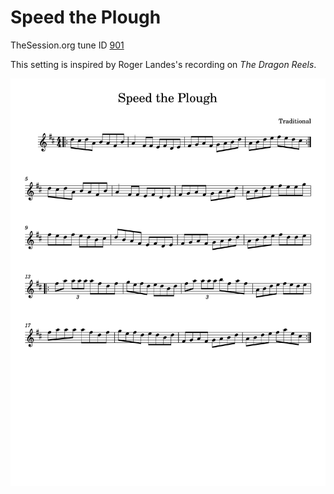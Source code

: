 # Speed the Plough

TheSession.org tune ID [901](https://thesession.org/tunes/901)

This setting is inspired by Roger Landes's recording on _The Dragon Reels_.

![Speed the Plough](Speed_the_Plough-1.png)
